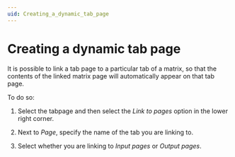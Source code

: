 ```yaml
---
uid: Creating_a_dynamic_tab_page
---
```


# Creating a dynamic tab page

It is possible to link a tab page to a particular tab of a matrix, so that the contents of the linked matrix page will automatically appear on that tab page.

To do so:

1. Select the tabpage and then select the *Link to pages* option in the lower right corner.

1. Next to *Page*, specify the name of the tab you are linking to.

1. Select whether you are linking to *Input pages* or *Output pages*.
